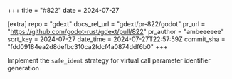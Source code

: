 +++
title = "#822"
date = 2024-07-27

[extra]
repo = "gdext"
docs_rel_url = "gdext/pr-822/godot"
pr_url = "https://github.com/godot-rust/gdext/pull/822"
pr_author = "ambeeeeee"
sort_key = 2024-07-27
date_time = 2024-07-27T22:57:59Z
commit_sha = "fdd09184ea2d8defbc310ca2fdcf4a0874ddf6b0"
+++

Implement the `safe_ident` strategy for virtual call parameter identifier generation

